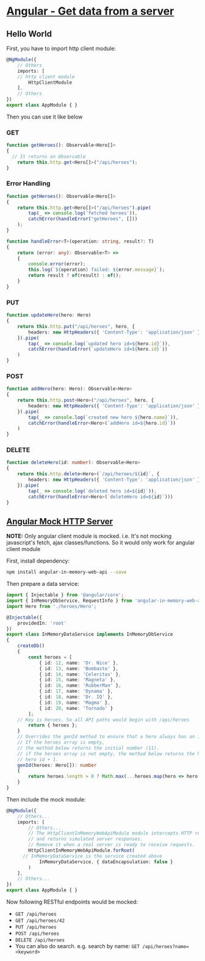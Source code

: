 # [Angular - Get data from a server](https://angular.io/tutorial/toh-pt6)

## Hello World

First, you have to import http client module:

```ts
@NgModule({
	// Others
	imports: [
    // http client module
		HttpClientModule
	],
	// Others
})
export class AppModule { }
```

Then you can use it like below

### GET

```ts
function getHeroes(): Observable<Hero[]>
{
  // It returns an Observable
	return this.http.get<Hero[]>("/api/heroes");
}
```

### Error Handling

```ts
function getHeroes(): Observable<Hero[]>
{
	return this.http.get<Hero[]>("/api/heroes").pipe(
		tap(_ => console.log('fetched heroes')),
		catchError(handleError("getHeroes", []))
	);
}

function handleError<T>(operation: string, result?: T)
{
	return (error: any): Observable<T> =>
	{
		console.error(error);
		this.log(`${operation} failed: ${error.message}`);
		return result ? of(result) : of();
	}
}
```

### PUT

```ts
function updateHero(hero: Hero)
{
	return this.http.put("/api/heroes", hero, {
		headers: new HttpHeaders({ 'Content-Type': 'application/json' })
	}).pipe(
		tap(_ => console.log(`updated hero id=${hero.id}`)),
		catchError(handleError(`updateHero id=${hero.id}`))
	)
}
```

### POST

```ts
function addHero(hero: Hero): Observable<Hero>
{
	return this.http.post<Hero>("/api/heroes", hero, {
		headers: new HttpHeaders({ 'Content-Type': 'application/json' })
	}).pipe(
		tap(_ => console.log(`created new hero ${hero.name}`)),
		catchError(handleError<Hero>(`addHero id=${hero.id}`))
	)
}
```



### DELETE

```ts
function deleteHero(id: number): Observable<Hero>
{
	return this.http.delete<Hero>(`/api/heroes/${id}`, {
		headers: new HttpHeaders({ 'Content-Type': 'application/json' })
	}).pipe(
		tap(_ => console.log(`deleted hero id=${id}`)),
		catchError(handleError<Hero>(`deleteHero id=${id}`)))
}
```



## [Angular Mock HTTP Server](https://angular.io/tutorial/toh-pt6#simulate-a-data-server)

**NOTE:** Only angular client module is mocked. i.e. It's not mocking javascript's fetch, ajax classes/functions. So it would only work for angular client module

First, install dependency:

```bash
npm install angular-in-memory-web-api --save
```

Then prepare a data service:

```ts
import { Injectable } from '@angular/core';
import { InMemoryDbService, RequestInfo } from 'angular-in-memory-web-api';
import Hero from './heroes/Hero';

@Injectable({
	providedIn: 'root'
})
export class InMemoryDataService implements InMemoryDbService
{
	createDb()
	{
		const heroes = [
			{ id: 12, name: 'Dr. Nice' },
			{ id: 13, name: 'Bombasto' },
			{ id: 14, name: 'Celeritas' },
			{ id: 15, name: 'Magneta' },
			{ id: 16, name: 'RubberMan' },
			{ id: 17, name: 'Dynama' },
			{ id: 18, name: 'Dr. IQ' },
			{ id: 19, name: 'Magma' },
			{ id: 20, name: 'Tornado' }
		];
    // Key is heroes. So all API paths would begin with /api/heroes
		return { heroes };
	}
	// Overrides the genId method to ensure that a hero always has an id.
	// If the heroes array is empty,
	// the method below returns the initial number (11).
	// if the heroes array is not empty, the method below returns the highest
	// hero id + 1.
	genId(heroes: Hero[]): number
	{
		return heroes.length > 0 ? Math.max(...heroes.map(hero => hero.id)) + 1 : 11;
	}
}
```

Then include the mock module:

```ts
@NgModule({
	// Others...
	imports: [
		// Others...
		// The HttpClientInMemoryWebApiModule module intercepts HTTP requests
		// and returns simulated server responses.
		// Remove it when a real server is ready to receive requests.
		HttpClientInMemoryWebApiModule.forRoot(
      // InMemoryDataService is the service created above
			InMemoryDataService, { dataEncapsulation: false }
		)
	],
	// Others...
})
export class AppModule { }

```

Now following RESTful endpoints would be mocked:

- `GET /api/heroes`
- `GET /api/heroes/42`
- `PUT /api/heroes`
- `POST /api/heroes`
- `DELETE /api/heroes`
- You can also do search. e.g. search by name: `GET /api/heroes?name=<keyword>`

